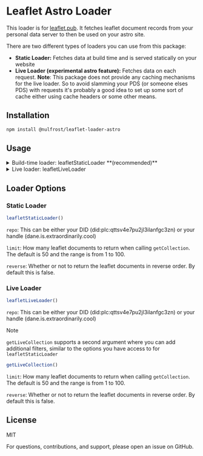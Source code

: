 # Leaflet Astro Loader

This loader is for [leaflet.pub](https://leaflet.pub/). It fetches leaflet document records from your personal data server to then be used on your astro site.

There are two different types of loaders you can use from this package:

- **Static Loader:** Fetches data at build time and is served statically on your website
- **Live Loader (experimental astro feature):** Fetches data on each request. **Note**: This package does not provide any caching mechanisms for the live loader. So to avoid slamming your PDS (or someone elses PDS) with requests it's probably a good idea to set up some sort of cache either using cache headers or some other means.

## Installation

```bash
npm install @nulfrost/leaflet-loader-astro
```

## Usage

<details>
<summary>Build-time loader: leafletStaticLoader **(recommended)**</summary>

```ts
// src/content.config.ts
import { defineCollection, z } from "astro:content";
import { leafletStaticLoader } from "@nulfrost/leaflet-loader-astro";

const documents = defineCollection({
	loader: leafletStaticLoader({ repo: "did:plc:qttsv4e7pu2jl3ilanfgc3zn" }),
});

export const collections = { documents };
```

```ts
// src/pages/index.astro
---
import { getCollection } from "astro:content";

const documents = await getCollection("documents");
---

<html lang="en">
	<head>
		<meta charset="utf-8" />
		<link rel="icon" type="image/svg+xml" href="/favicon.svg" />
		<meta name="viewport" content="width=device-width" />
		<meta name="generator" content={Astro.generator} />
		<title>Astro</title>
	</head>
	<body>
		<h1>Astro + Leaflet.pub</h1>
		<ul>
			{documents.map(document => <li>
				<a href={`/blogs/${document.id}`}>{document.data.title}</a>
			</li>)}
		</ul>
	</body>
</html>
```

```ts
// src/pages/blog/[blog].astro
---
import { getCollection, getEntry } from "astro:content";
import { render } from "astro:content";

export async function getStaticPaths() {
	const documents = await getCollection("documents");
	return documents.map((document) => ({
		params: { blog: document.id },
		props: document,
	}));
}

const document = await getEntry("documents", Astro.params.blog);

if (!document) {
	throw new Error(`Document with id "${Astro.params.blog}" not found`);
}

const { Content } = await render(document);
---

<Content />
```
</details>

<details>
<summary>Live loader: leafletLiveLoader</summary>

```ts
// astro.config.mjs

// @ts-check
import { defineConfig } from "astro/config";

// https://astro.build/config
export default defineConfig({
	experimental: {
		liveContentCollections: true, // make sure to enable this
	},
});
```

```ts
// src/live.config.ts
import { defineLiveCollection, z } from "astro:content";
import { leafletLiveLoader } from "@nulfrost/leaflet-loader-astro";

const documents = defineLiveCollection({
	loader: leafletLiveLoader({ repo: "did:plc:qttsv4e7pu2jl3ilanfgc3zn" }),
});

export const collections = { documents };
```

```ts
// src/pages/index.astro
---
import { getLiveCollection } from "astro:content";

export const prerender = false;

const documents = await getLiveCollection("documents");
---

<html lang="en">
	<head>
		<meta charset="utf-8" />
		<link rel="icon" type="image/svg+xml" href="/favicon.svg" />
		<meta name="viewport" content="width=device-width" />
		<meta name="generator" content={Astro.generator} />
		<title>Astro</title>
	</head>
	<body>
		<h1>Astro + Leaflet.pub</h1>
		<ul>
			{documents.map(document => <li>
				<a href={`/blogs/${document.id}`}>{document.data.title}</a>
			</li>)}
		</ul>
	</body>
</html>
```

```ts
// src/pages/blog/[blog].astro
---
import { getLiveEntry } from "astro:content";
import { render } from "astro:content";

export const prerender = false;

const document = await getLiveEntry("documents", Astro.params.blog);

if (!document) {
	throw new Error(`Document with id "${Astro.params.blog}" not found`);
}

const { Content } = await render(document?.entry);
---

<Content />
```

</details>

## Loader Options

### Static Loader

```ts
leafletStaticLoader()
```

`repo`: This can be either your DID (did:plc:qttsv4e7pu2jl3ilanfgc3zn) or your handle (dane.is.extraordinarily.cool)

`limit`: How many leaflet documents to return when calling `getCollection`. The default is 50 and the range is from 1 to 100.

`reverse`: Whether or not to return the leaflet documents in reverse order. By default this is false.

### Live Loader

```ts
leafletLiveLoader()
```

`repo`: This can be either your DID (did:plc:qttsv4e7pu2jl3ilanfgc3zn) or your handle (dane.is.extraordinarily.cool)

> [!NOTE]
> `getLiveCollection` supports a second argument where you can add additional filters, similar to the options you have access to for `leafletStaticLoader`

```ts
getLiveCollection()
```

`limit`: How many leaflet documents to return when calling `getCollection`. The default is 50 and the range is from 1 to 100.

`reverse`: Whether or not to return the leaflet documents in reverse order. By default this is false.


## License

MIT

For questions, contributions, and support, please open an issue on GitHub.
